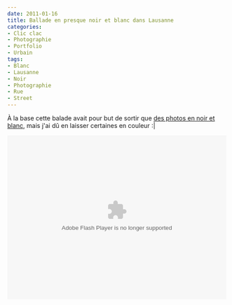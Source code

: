 ```yaml
---
date: 2011-01-16
title: Ballade en presque noir et blanc dans Lausanne
categories:
- Clic clac
- Photographie
- Portfolio
- Urbain
tags:
- Blanc
- Lausanne
- Noir
- Photographie
- Rue
- Street
---
```

À la base cette balade avait pour but de sortir que <a title="Lien vers la galerie Flickr" href="https://www.flickr.com/photos/alienlebarge/sets/72157625710126205/">des photos en noir et blanc,</a> mais j'ai dû en laisser certaines en couleur :|

<!--more-->

<object width="500" height="375" classid="clsid:d27cdb6e-ae6d-11cf-96b8-444553540000" codebase="https://download.macromedia.com/pub/shockwave/cabs/flash/swflash.cab#version=6,0,40,0"><param name="flashvars" value="offsite=true&amp;lang=fr-fr&amp;page_show_url=%2Fphotos%2Falienlebarge%2Fsets%2F72157625710126205%2Fshow%2F&amp;page_show_back_url=%2Fphotos%2Falienlebarge%2Fsets%2F72157625710126205%2F&amp;set_id=72157625710126205&amp;jump_to=" /><param name="allowFullScreen" value="true" /><param name="src" value="https://www.flickr.com/apps/slideshow/show.swf?v=71649" /><param name="allowfullscreen" value="true" /><embed width="500" height="375" type="application/x-shockwave-flash" src="https://www.flickr.com/apps/slideshow/show.swf?v=71649" flashvars="offsite=true&amp;lang=fr-fr&amp;page_show_url=%2Fphotos%2Falienlebarge%2Fsets%2F72157625710126205%2Fshow%2F&amp;page_show_back_url=%2Fphotos%2Falienlebarge%2Fsets%2F72157625710126205%2F&amp;set_id=72157625710126205&amp;jump_to=" allowFullScreen="true" allowfullscreen="true" /></object>
